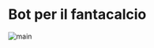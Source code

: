 # Bot per il fantacalcio
![main](https://github.com/mijorus/fantacalcio-bot/assets/39067225/03fc23a9-788d-48e5-94ec-19f63cef2a36)
